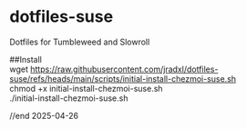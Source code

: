 # dotfiles-suse
Dotfiles for Tumbleweed and Slowroll

##Install   
wget https://raw.githubusercontent.com/jradxl/dotfiles-suse/refs/heads/main/scripts/initial-install-chezmoi-suse.sh  
chmod +x initial-install-chezmoi-suse.sh  
./initial-install-chezmoi-suse.sh  

//end
2025-04-26

